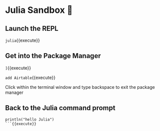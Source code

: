 # Julia Sandbox 💖 

## Launch the REPL

`julia`{{execute}}

## Get into the Package Manager

`]`{{execute}}

`add Airtable`{{execute}}

Click within the terminal window and type backspace to exit the package manager

## Back to the Julia command prompt

```
println("hello Julia")
```{{execute}}
